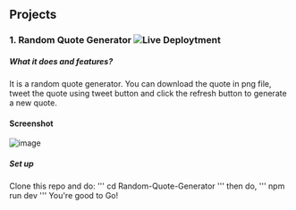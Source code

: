 ## Projects

### 1. Random Quote Generator ![Live Deploytment](https://random-quote-generator-downloader.vercel.app/)

##### What it does and features?
It is a random quote generator. You can download the quote in png file, tweet the quote using tweet button and click the refresh button to generate a new quote.

#### Screenshot
![image](https://github.com/ranjanmangla1/fcc-frontend-dev-library-certification/assets/93506927/593aad65-90d2-407b-9b33-644efcb890af)

##### Set up
Clone this repo and do:
'''
cd Random-Quote-Generator
'''
then do,
'''
npm run dev
'''
You're good to Go!

